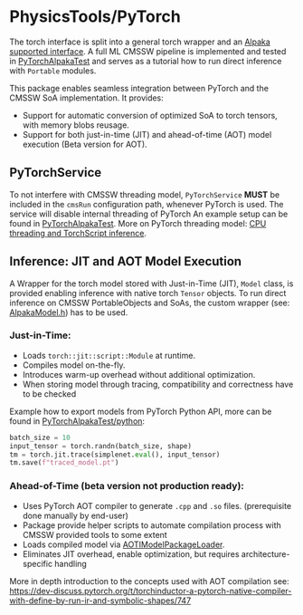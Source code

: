 # PhysicsTools/PyTorch
The torch interface is split into a general torch wrapper and an [Alpaka supported interface](../PyTorchAlpaka). A full ML CMSSW pipeline is implemented and tested in [PyTorchAlpakaTest](../PyTorchAlpakaTest) and serves as a tutorial how to run direct inference with `Portable` modules.

This package enables seamless integration between PyTorch and the CMSSW SoA implementation. It provides:
- Support for automatic conversion of optimized SoA to torch tensors, with memory blobs reusage.
- Support for both just-in-time (JIT) and ahead-of-time (AOT) model execution (Beta version for AOT).

## PyTorchService
To not interfere with CMSSW threading model, `PyTorchService` **MUST** be included in the `cmsRun` configuration path, whenever PyTorch is used. The service will disable internal threading of PyTorch 
An example setup can be found in [PyTorchAlpakaTest](../PyTorchAlpakaTest/test/testPyTorchAlpakaHeterogeneousPipeline.py). More on PyTorch threading model: [CPU threading and TorchScript inference](https://docs.pytorch.org/docs/stable/notes/cpu_threading_torchscript_inference.html).

## Inference: JIT and AOT Model Execution
A Wrapper for the torch model stored with Just-in-Time (JIT), `Model` class, is provided enabling inference with native torch `Tensor` objects. To run direct inference on CMSSW PortableObjects and SoAs, the custom wrapper (see: [AlpakaModel.h](../PyTorchAlpaka/interface/alpaka/AlpakaModel.h)) has to be used.

### Just-in-Time:
- Loads `torch::jit::script::Module` at runtime.
- Compiles model on-the-fly.
- Introduces warm-up overhead without additional optimization.
- When storing model through tracing, compatibility and correctness have to be checked

Example how to export models from PyTorch Python API, more can be found in [PyTorchAlpakaTest/python](../PyTorchAlpakaTest/python/):
```py
batch_size = 10
input_tensor = torch.randn(batch_size, shape)
tm = torch.jit.trace(simplenet.eval(), input_tensor)
tm.save(f"traced_model.pt")
```

### Ahead-of-Time (beta version not production ready):
- Uses PyTorch AOT compiler to generate `.cpp` and `.so` files. (prerequisite done manually by end-user)
- Package provide helper scripts to automate compilation process with CMSSW provided tools to some extent
- Loads compiled model via [AOTIModelPackageLoader](https://github.com/pytorch/pytorch/blob/v2.6.0/torch/csrc/inductor/aoti_package/model_package_loader.h).
- Eliminates JIT overhead, enable optimization, but requires architecture-specific handling 

More in depth introduction to the concepts used with AOT compilation see: https://dev-discuss.pytorch.org/t/torchinductor-a-pytorch-native-compiler-with-define-by-run-ir-and-symbolic-shapes/747
